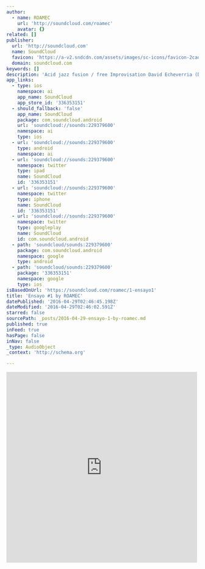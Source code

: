 ```yaml
---
author:
  - name: ROAMEC
    url: 'http://soundcloud.com/roamec'
    avatar: {}
related: []
publisher:
  url: 'http://soundcloud.com'
  name: SoundCloud
  favicon: 'https://a-v2.sndcdn.com/assets/images/sc-icons/favicon-2cadd14b.ico'
  domain: soundcloud.com
keywords: []
description: 'Acid jazz fusion / free Improvisation David Echeverria (Drums) Luis Siguenza (Sax) Jorge Rojas (Bass) Francisco VIvanco (Guitar, Effx) Grabado en el COM USFQ'
app_links:
  - type: ios
    namespace: ai
    app_name: SoundCloud
    app_store_id: '336353151'
  - should_fallback: 'false'
    app_name: SoundCloud
    package: com.soundcloud.android
    url: 'soundcloud://sounds:229379600'
    namespace: ai
    type: ios
  - url: 'soundcloud://sounds:229379600'
    type: android
    namespace: ai
  - url: 'soundcloud://sounds:229379600'
    namespace: twitter
    type: ipad
    name: SoundCloud
    id: '336353151'
  - url: 'soundcloud://sounds:229379600'
    namespace: twitter
    type: iphone
    name: SoundCloud
    id: '336353151'
  - url: 'soundcloud://sounds:229379600'
    namespace: twitter
    type: googleplay
    name: SoundCloud
    id: com.soundcloud.android
  - path: 'soundcloud/sounds:229379600'
    package: com.soundcloud.android
    namespace: google
    type: android
  - path: 'soundcloud/sounds:229379600'
    package: '336353151'
    namespace: google
    type: ios
isBasedOnUrl: 'https://soundcloud.com/roamec/1-ensayo1'
title: 'Ensayo #1 by ROAMEC'
datePublished: '2016-04-29T02:46:45.198Z'
dateModified: '2016-04-29T02:46:02.591Z'
starred: false
sourcePath: _posts/2016-04-29-ensayo-1-by-roamec.md
published: true
inFeed: true
hasPage: false
inNav: false
_type: AudioObject
_context: 'http://schema.org'

---
```

<iframe src="https://cdn.embedly.com/widgets/media.html?src=https%3A%2F%2Fw.soundcloud.com%2Fplayer%2F%3Fvisual%3Dtrue%26url%3Dhttp%253A%252F%252Fapi.soundcloud.com%252Ftracks%252F229379600%26show_artwork%3Dtrue&amp;url=https%3A%2F%2Fsoundcloud.com%2Froamec%2F1-ensayo1&amp;image=http%3A%2F%2Fi1.sndcdn.com%2Fartworks-000133432444-l8amng-t500x500.jpg&amp;key=b7d04c9b404c499eba89ee7072e1c4f7&amp;type=text%2Fhtml&amp;schema=soundcloud" width="500" height="500" scrolling="no" frameborder="0" allowfullscreen="" style=""></iframe>